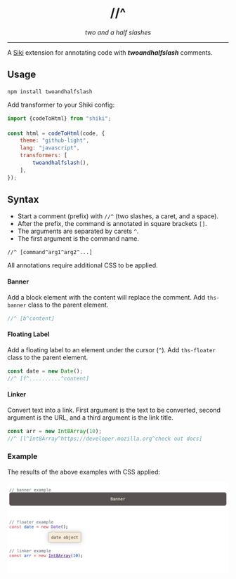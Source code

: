 <div align="center">

<h1>//^</h1>
<i>two and a half slashes</i>
</div>


---

A [Siki](https://siki.dev) extension for annotating code with
_**twoandhalfslash**_ comments.

## Usage

```shell
npm install twoandhalfslash
```

Add transformer to your Shiki config:

```javascript
import {codeToHtml} from "shiki";

const html = codeToHtml(code, {
    theme: "github-light",
    lang: "javascript",
    transformers: [
        twoandhalfslash(),
    ],
});
```

## Syntax

* Start a comment (prefix) with `//^` (two slashes, a caret, and a space).
* After the prefix, the command is annotated in square brackets `[]`.
* The arguments are separated by carets `^`.
* The first argument is the command name.

```
//^ [command^arg1^arg2^...]
```

All annotations require additional CSS to be applied.

#### Banner

Add a block element with the content will replace the comment. Add `ths-banner` class to the parent element.

```javascript
//^ [b^content]
```

#### Floating Label

Add a floating label to an element under the cursor (`^`). Add `ths-floater` class to the parent element.

```javascript
const date = new Date();
//^ [f^..........^content]
```

#### Linker

Convert text into a link. First argument is the text to be converted, second argument is the URL, and a third argument
is the link title.

```javascript
const arr = new Int8Array(10);
//^ [l^Int8Array^https://developer.mozilla.org^check out docs]
```

### Example

The results of the above examples with CSS applied:

![Example of twoandhalfslash extension](./assets/example.png)

